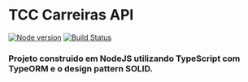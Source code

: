 # TCC Carreiras API

[![Node version](https://badge.fury.io/js/node.svg)](http://nodejs.org/download/)
[![Build Status](https://travis-ci.org/{ORG-or-USERNAME}/{REPO-NAME}.png?branch=master)](https://travis-ci.org/{ORG-or-USERNAME}/{REPO-NAME})

### Projeto construido em NodeJS utilizando TypeScript com TypeORM e o design pattern SOLID.
